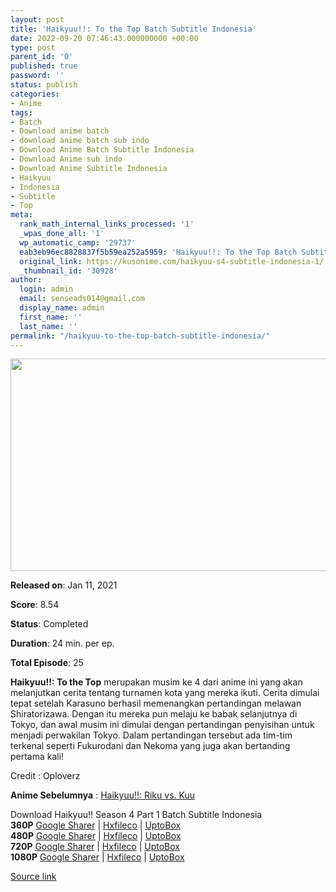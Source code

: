 ```yaml
---
layout: post
title: 'Haikyuu!!: To the Top Batch Subtitle Indonesia'
date: 2022-09-20 07:46:43.000000000 +00:00
type: post
parent_id: '0'
published: true
password: ''
status: publish
categories:
- Anime
tags:
- Batch
- Download anime batch
- download anime batch sub indo
- Download Anime Batch Subtitle Indonesia
- Download Anime sub indo
- Download Anime Subtitle Indonesia
- Haikyuu
- Indonesia
- Subtitle
- Top
meta:
  rank_math_internal_links_processed: '1'
  _wpas_done_all: '1'
  wp_automatic_camp: '29737'
  eab3eb96ec8828837f5b59ea252a5959: 'Haikyuu!!: To the Top Batch Subtitle Indonesia'
  original_link: https://kusonime.com/haikyuu-s4-subtitle-indonesia-1/
  _thumbnail_id: '30928'
author:
  login: admin
  email: senseads014@gmail.com
  display_name: admin
  first_name: ''
  last_name: ''
permalink: "/haikyuu-to-the-top-batch-subtitle-indonesia/"
---
```

<p><img width="604" height="340" src="{{ site.baseurl }}/assets/2022/09/Haikyuu-To-the-Top-604x340.jpg" class="attachment-thumb-large size-thumb-large wp-post-image" alt="" loading="lazy" title="Haikyuu!!: To the Top Batch Subtitle Indonesia" srcset="https://kusonime.com/wp-content/uploads/2021/09/Haikyuu-To-the-Top-604x340.jpg 604w, https://kusonime.com/wp-content/uploads/2021/09/Haikyuu-To-the-Top-300x169.jpg 300w, https://kusonime.com/wp-content/uploads/2021/09/Haikyuu-To-the-Top-520x293.jpg 520w, https://kusonime.com/wp-content/uploads/2021/09/Haikyuu-To-the-Top.jpg 720w" sizes="(max-width: 604px) 100vw, 604px" />
<p><b>Released on</b>: Jan 11, 2021</p>
<p>
<p><b>Score</b>: 8.54</p>
<p>
<p><b>Status</b>: Completed</p>
<p>
<p><b>Duration</b>: 24 min. per ep.</p>
<p>
<p><b>Total Episode</b>: 25</p>
<p>
<p><strong>Haikyuu!!: To the Top</strong> merupakan musim ke 4 dari anime ini yang akan melanjutkan cerita tentang turnamen kota yang mereka ikuti. Cerita dimulai tepat setelah Karasuno berhasil memenangkan pertandingan melawan Shiratorizawa. Dengan itu mereka pun melaju ke babak selanjutnya di Tokyo, dan awal musim ini dimulai dengan pertandingan penyisihan untuk menjadi perwakilan Tokyo. Dalam pertandingan tersebut ada tim-tim terkenal seperti Fukurodani dan Nekoma yang juga akan bertanding pertama kali!</p>
<p>
<p>Credit : Oploverz</p>
<p>
<p><strong>Anime Sebelumnya</strong> : <a href="https://kusonime.com/haikyuu-ova-subtitle-indonesia/" target="_blank" rel="noopener noreferrer">Haikyuu!!: Riku vs. Kuu</a></p>
<p>
<div class="smokeddl">
<div class="smokettl">Download Haikyuu!! Season 4 Part 1 Batch Subtitle Indonesia</div>
<div class="smokeurl"><strong>360P</strong> <a href="https://acefile.co/f/20712234/kusonime-hai-kyu-u-s4-360p-v2-rar" target="_blank" rel="noopener noreferrer">Google Sharer</a> | <a href="https://hxfile.co/9p73rw3fasje" target="_blank" rel="noopener">Hxfileco</a> | <a href="https://uptobox.com/shixaborbx53" target="_blank" rel="noopener">UptoBox</a></div>
<div class="smokeurl"><strong>480P</strong> <a href="https://acefile.co/f/20712237/kusonime-hai-kyu-u-s4-480p-v2-rar" target="_blank" rel="noopener noreferrer">Google Sharer</a> | <a href="https://hxfile.co/ncoekt4u1yds" target="_blank" rel="noopener">Hxfileco</a> | <a href="https://uptobox.com/fy3nibn07sa2" target="_blank" rel="noopener">UptoBox</a></div>
<div class="smokeurl"><strong>720P</strong> <a href="https://acefile.co/f/20712239/kusonime-hai-kyu-u-s4-720p-v2-rar" target="_blank" rel="noopener noreferrer">Google Sharer</a> | <a href="https://hxfile.co/b2jqmjl7pvmj" target="_blank" rel="noopener">Hxfileco</a> | <a href="https://uptobox.com/z7zzbu5jmvkz" target="_blank" rel="noopener">UptoBox</a></div>
<div class="smokeurl"><strong>1080P</strong> <a href="https://acefile.co/f/20712243/kusonime-hai-kyu-u-s4-1080p-v2-rar" target="_blank" rel="noopener noreferrer">Google Sharer</a> | <a href="https://hxfile.co/vfsh01nhwbnm" target="_blank" rel="noopener">Hxfileco</a> | <a href="https://uptobox.com/jhjsc5qbvl7t" target="_blank" rel="noopener">UptoBox</a></div>
</div>
<p><a href="https://kusonime.com/haikyuu-s4-subtitle-indonesia-1/">Source link </a></p>
